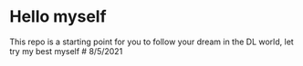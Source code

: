 # Hello myself
This repo is a starting point for you to follow your dream in the DL world, let try my best myself # 8/5/2021
